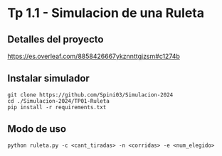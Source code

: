 # Tp 1.1 - Simulacion de una Ruleta


## Detalles del proyecto
https://es.overleaf.com/8858426667ykznnttgjzsm#c1274b


## Instalar simulador
```
git clone https://github.com/Spini03/Simulacion-2024
cd ./Simulacion-2024/TP01-Ruleta
pip install -r requirements.txt
```


## Modo de uso
```
python ruleta.py -c <cant_tiradas> -n <corridas> -e <num_elegido>
```
